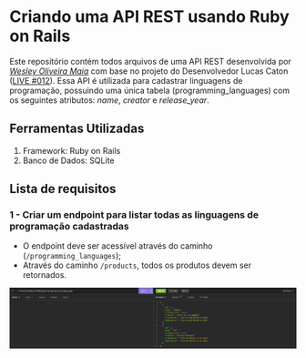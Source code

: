 # Criando uma API REST usando Ruby on Rails

Este repositório contém todos arquivos de uma API REST desenvolvida por _[Wesley Oliveira Maia](https://www.linkedin.com/in/wesley-maia-433b7b60/)_ com base no projeto do Desenvolvedor Lucas Caton ([LIVE #012](https://www.youtube.com/watch?v=jcA_Nn2xPXg)). Essa API é utilizada para cadastrar linguagens de programação, possuindo uma única tabela (programming_languages) com os seguintes atributos: *name*, *creator* e *release_year*.

## Ferramentas Utilizadas

 1. Framework: Ruby on Rails
 2. Banco de Dados: SQLite
 


## Lista de requisitos

### 1 - Criar um endpoint para listar todas as linguagens de programação cadastradas
- O endpoint deve ser acessível através do caminho (`/programming_languages`);
- Através do caminho `/products`, todos os produtos devem ser retornados.

![Lista de produtos](./public/listalinguagens.png)